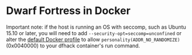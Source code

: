 # Dwarf Fortress in Docker

Important note: if the host is running an OS with seccomp, such as Ubuntu 15.10 or later, you will need to add `--security-opt=seccomp=unconfined` or alter the [default Docker profile](https://github.com/docker/docker/blob/master/profiles/seccomp/default.json) to allow `personality(ADDR_NO_RANDOMIZE)` (0x0040000) to your dfhack container's run command.
